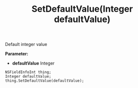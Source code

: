 ﻿---
uid: crmscript_ref_NSFieldInfoInt_SetDefaultValue
title: SetDefaultValue(Integer defaultValue)
intellisense: NSFieldInfoInt.SetDefaultValue
keywords: NSFieldInfoInt, GetDefaultValue
so.topic: reference
---

Default integer value

**Parameter:** 
 - **defaultValue** Integer

```crmscript
NSFieldInfoInt thing;
Integer defaultValue;
thing.SetDefaultValue(defaultValue);
```

